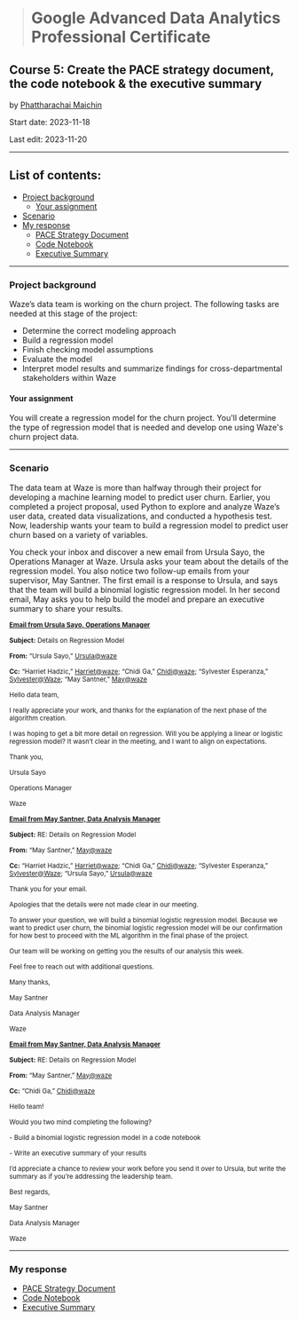 > # Google Advanced Data Analytics Professional Certificate

## **Course 5: Create the PACE strategy document, the code notebook & the executive summary**

by [Phattharachai Maichin](https://www.linkedin.com/in/phattharachai-m/)

Start date: 2023-11-18

Last edit: 2023-11-20
***
## List of contents:
- [Project background](#project-background)
  - [Your assignment](#your-assignment)
- [Scenario](#scenario)
- [My response](#my-response)
  + [PACE Strategy Document](https://docs.google.com/document/d/14DZwKsE8x0iD1rdTuM6-Yl7GtKPvIfrKZBitCzOCsbE/edit?usp=sharing)
  + [Code Notebook](https://github.com/Fenoemos/MyArchive/blob/main/%5BProject%5D%20Coursera/Google%20Advanced%20Data%20Analytics%20Professional%20Certificate/Other_file/Activity_Course%205%20Waze%20project%20lab.pdf)
  + [Executive Summary](https://docs.google.com/presentation/d/1asfp8f1V8w6oskbJxnf26qfMzQPVCXZgLkzJoNwIPM0/edit?usp=sharing&resourcekey=0-cyCksdsDxpjJHpyUzci2TQ)

___
### Project background
Waze’s data team is working on the churn project. The following tasks are needed at this stage of the project:
  + Determine the correct modeling approach
  + Build a regression model
  + Finish checking model assumptions
  + Evaluate the model
  + Interpret model results and summarize findings for cross-departmental stakeholders within Waze

#### Your assignment
You will create a regression model for the churn project. You'll determine the type of regression model that is needed and develop one using Waze's churn project data.
___
### Scenario
The data team at Waze is more than halfway through their project for developing a machine learning model to predict user churn. Earlier, you completed a project proposal, used Python to explore and analyze Waze’s user data, created data visualizations, and conducted a hypothesis test. Now, leadership wants your team to build a regression model to predict user churn based on a variety of variables.

You check your inbox and discover a new email from Ursula Sayo, the Operations Manager at Waze. Ursula asks your team about the details of the regression model. You also notice two follow-up emails from your supervisor, May Santner. The first email is a response to Ursula, and says that the team will build a binomial logistic regression model. In her second email, May asks you to help build the model and prepare an executive summary to share your results.

<sub><ins>**Email from Ursula Sayo, Operations Manager**</ins>

<sub>**Subject:** Details on Regression Model

<sub>**From:** “Ursula Sayo,” <ins>Ursula@waze</ins>

<sub>**Cc:** “Harriet Hadzic,” <ins>Harriet@waze</ins>; “Chidi Ga,” <ins>Chidi@waze</ins>; “Sylvester Esperanza,” <ins>Sylvester@Waze</ins>; “May Santner,” <ins>May@waze</ins>

<sub>Hello data team,

<sub>I really appreciate your work, and thanks for the explanation of the next phase of the algorithm creation.

<sub>I was hoping to get a bit more detail on regression. Will you be applying a linear or logistic regression model? It wasn’t clear in the meeting, and I want to align on expectations. 

<sub>Thank you, 

<sub>Ursula Sayo

<sub>Operations Manager

<sub>Waze

<sub><ins>**Email from May Santner, Data Analysis Manager**</ins>

<sub>**Subject:** RE: Details on Regression Model

<sub>**From:** “May Santner,” <ins>May@waze</ins>

<sub>**Cc:** “Harriet Hadzic,” <ins>Harriet@waze</ins>; “Chidi Ga,” <ins>Chidi@waze</ins>; “Sylvester Esperanza,” <ins>Sylvester@Waze</ins>; “Ursula Sayo,” <ins>Ursula@waze</ins>

<sub>Thank you for your email. 

<sub>Apologies that the details were not made clear in our meeting.

<sub>To answer your question, we will build a binomial logistic regression model. Because we want to predict user churn, the binomial logistic regression model will be our confirmation for how best to proceed with the ML algorithm in the final phase of the project. 

<sub>Our team will be working on getting you the results of our analysis this week. 

<sub>Feel free to reach out with additional questions. 

<sub>Many thanks,

<sub>May Santner

<sub>Data Analysis Manager

<sub>Waze

<sub><ins>**Email from May Santner, Data Analysis Manager**</ins>

<sub>**Subject:** RE: Details on Regression Model

<sub>**From:** “May Santner,” <ins>May@waze</ins>

<sub>**Cc:** “Chidi Ga,” <ins>Chidi@waze</ins>

<sub>Hello team! 

<sub>Would you two mind completing the following? 

<sub> - Build a binomial logistic regression model in a code notebook

<sub> - Write an executive summary of your results

<sub>I’d appreciate a chance to review your work before you send it over to Ursula, but write the summary as if you’re addressing the leadership team. 

<sub>Best regards,

<sub>May Santner

<sub>Data Analysis Manager

<sub>Waze
___
### My response
+ [PACE Strategy Document](https://docs.google.com/document/d/14DZwKsE8x0iD1rdTuM6-Yl7GtKPvIfrKZBitCzOCsbE/edit?usp=sharing)
+ [Code Notebook](https://github.com/Fenoemos/MyArchive/blob/main/%5BProject%5D%20Coursera/Google%20Advanced%20Data%20Analytics%20Professional%20Certificate/Other_file/Activity_Course%205%20Waze%20project%20lab.pdf)
+ [Executive Summary](https://docs.google.com/presentation/d/1asfp8f1V8w6oskbJxnf26qfMzQPVCXZgLkzJoNwIPM0/edit?usp=sharing&resourcekey=0-cyCksdsDxpjJHpyUzci2TQ)
